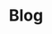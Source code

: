 ---
title: "Blog"
hideFromMenu: false
hideChildrenFromMenu: true
description: Read Cloudback's latest blog posts
---